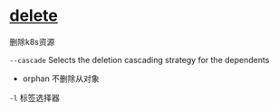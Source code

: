 # [delete](https://kubernetes.io/docs/reference/generated/kubectl/kubectl-commands#delete)

删除k8s资源

`--cascade` Selects the deletion cascading strategy for the dependents

- orphan 不删除从对象

`-l` 标签选择器
